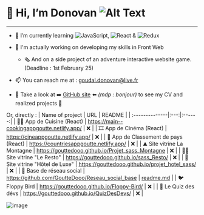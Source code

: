 # 👋 Hi, I’m Donovan ![Alt Text](https://media.tenor.com/xPA2rCeWb7wAAAAM/baby-hello.gif)

---

- 🌱 I’m currently learning ![JavaScript](https://img.shields.io/badge/-JavaScript-F7DF1E?logo=javascript&logoColor=black), ![React](https://img.shields.io/badge/-React-61DAFB?logo=react&logoColor=white&style=flat)
  & ![Redux](https://img.shields.io/badge/-Redux-764ABC?logo=redux&logoColor=white&style=flat)

- 🔭 I'm actually working on developing my skills in Front Web
  - 🗞️ And on a side project of an adventure interactive website game. (Deadline : 1st February 25)
- 📫 You can reach me at : goudal.donovan@live.fr
- 👀 Take a look at ➡️ [GitHub site](https://gouttedooo.github.io) ⬅️ _(mdp : bonjour)_ to see my CV and realized projects 🙂

Or, directly :
| Name of project | URL | README |
| :--------------|:---:|:------:|
| 🧑‍🍳 App de Cuisine (React) | https://main--cookingappgoutte.netlify.app/ | ❌ |
| 🎞️ App de Cinéma (React) | https://cineappgoutte.netlify.app/ | ❌ |
| 🚩 App de Classement de pays (React) | https://countriesappgoutte.netlify.app/ | ❌ |
| ⛰️ Site vitrine La Montagne | https://gouttedooo.github.io/Projet_sass_Montagne | ❌ |
| 👨‍🍳 Site vitrine "Le Resto" | https://gouttedooo.github.io/sass_Resto/ | ❌ |
| 🤵 Site vitrine "Hôtel de Luxe" | https://gouttedooo.github.io/projet_hotel_sass/ | ❌ |
| 🔗 Base de réseau social | https://github.com/GoutteDooo/Reseau_social_base | [readme.md](https://github.com/GoutteDooo/Reseau_social_base) |
| 🐦 Floppy Bird | https://gouttedooo.github.io/Floppy-Bird/ | ❌ |
| 🍄 Le Quiz des dévs | https://gouttedooo.github.io/QuizDesDevs/ | ❌ |

![image](https://github.com/user-attachments/assets/cbcf5cdc-1e20-463c-a856-31e18a6ebe59)

<!---
GoutteDooo/GoutteDooo is a ✨ special ✨ repository because its `README.md` (this file) appears on your GitHub profile.
You can click the Preview link to take a look at your changes.
--->
